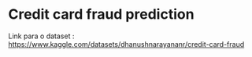 # Credit card fraud prediction

Link para o dataset : https://www.kaggle.com/datasets/dhanushnarayananr/credit-card-fraud